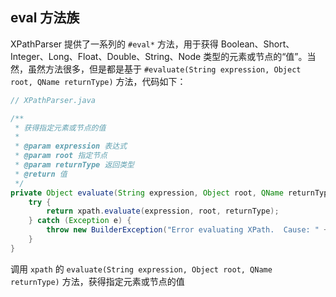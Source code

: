 ## eval 方法族

XPathParser 提供了一系列的 `#eval*` 方法，用于获得 Boolean、Short、Integer、Long、Float、Double、String、Node 类型的元素或节点的“值”。当然，虽然方法很多，但是都是基于 `#evaluate(String expression, Object root, QName returnType)` 方法，代码如下：

```java
// XPathParser.java

/**
 * 获得指定元素或节点的值
 *
 * @param expression 表达式
 * @param root 指定节点
 * @param returnType 返回类型
 * @return 值
 */
private Object evaluate(String expression, Object root, QName returnType) {
    try {
        return xpath.evaluate(expression, root, returnType);
    } catch (Exception e) {
        throw new BuilderException("Error evaluating XPath.  Cause: " + e, e);
    }
}
```

调用 `xpath` 的 `evaluate(String expression, Object root, QName returnType)` 方法，获得指定元素或节点的值